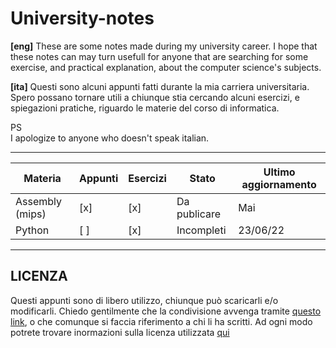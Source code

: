 # University-notes
   
**[eng]**
These are some notes made during my university career. I hope that these notes can may turn usefull for anyone that are searching for some exercise, and practical explanation, about the computer science's subjects.   
   
**[ita]**
Questi sono alcuni appunti fatti durante la mia carriera universitaria. Spero possano tornare utili a chiunque stia cercando alcuni esercizi, e spiegazioni pratiche, riguardo le materie del corso di informatica.
   
PS   
I apologize to anyone who doesn't speak italian.   

---

 Materia         | Appunti | Esercizi | Stato        | Ultimo aggiornamento
-----------------|---------|----------|------------- |----------------------
 Assembly (mips) |   [x]   |   [x]    | Da publicare | Mai
 Python          |   [ ]   |   [x]    | Incompleti   | 23/06/22
 
 ---
 
 ## LICENZA
 
 Questi appunti sono di libero utilizzo, chiunque può scaricarli e/o modificarli. Chiedo gentilmente che la condivisione avvenga tramite [questo link](https://github.com/Rurik-D/University-notes), o che comunque si faccia riferimento a chi li ha scritti.
 Ad ogni modo potrete trovare inormazioni sulla licenza utilizzata [qui](https://github.com/Rurik-D/University-notes/blob/main/LICENSE)
 
